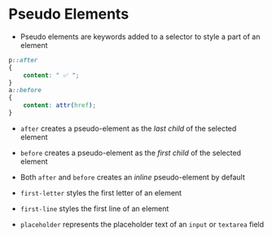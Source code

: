 # Pseudo Elements

- Pseudo elements are keywords added to a selector to style a part of an element

```CSS
p::after
{
    content: " ✅ ";
}
a::before
{
    content: attr(href);
}
```

- `after` creates a pseudo-element as the *last child* of the selected element

- `before` creates a pseudo-element as the *first child* of the selected element

- Both `after` and `before` creates an *inline* pseudo-element by default

- `first-letter` styles the first letter of an element

- `first-line` styles the first line of an element

- `placeholder` represents the placeholder text of an `input` or `textarea` field
